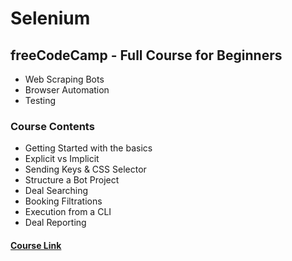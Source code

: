 # Selenium

## freeCodeCamp - Full Course for Beginners

- Web Scraping Bots
- Browser Automation
- Testing 

### Course Contents

- Getting Started with the basics 
- Explicit vs Implicit 
- Sending Keys & CSS Selector 
- Structure a Bot Project 
- Deal Searching 
- Booking Filtrations 
- Execution from a CLI 
- Deal Reporting

#### [Course Link](https://www.youtube.com/watch?v=j7VZsCCnptM&t)